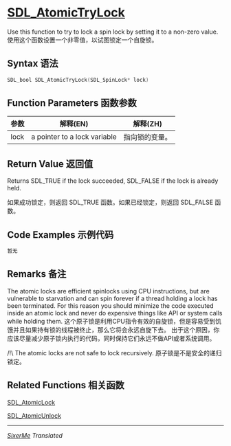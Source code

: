
# [SDL_AtomicTryLock](http://wiki.libsdl.org/SDL_AtomicTryLock?highlight=%28%5CbCategoryAPI%5Cb%29%7C%28SDLFunctionTemplate%29)

Use this function to try to lock a spin lock by setting it to a non-zero value.
使用这个函数设置一个非零值，以试图锁定一个自旋锁。


## Syntax 语法

```c 
SDL_bool SDL_AtomicTryLock(SDL_SpinLock* lock)
```

## Function Parameters 函数参数

| 参数 | 解释(EN) | 解释(ZH) |
|------|----------|---------|
| lock | a pointer to a lock variable | 指向锁的变量。 |


## Return Value 返回值

Returns SDL_TRUE if the lock succeeded, SDL_FALSE if the lock is already held.

如果成功锁定，则返回 SDL_TRUE 函数。如果已经锁定，则返回 SDL_FALSE 函数。


## Code Examples 示例代码

```c 
暂无
```

## Remarks 备注

The atomic locks are efficient spinlocks using CPU instructions, but are vulnerable to starvation and can spin forever if a thread holding a lock has been terminated.
 For this reason you should minimize the code executed inside an atomic lock and never do expensive things like API or system calls while holding them.
这个原子锁是利用CPU指令有效的自旋锁，但是容易受到饥饿并且如果持有锁的线程被终止，那么它将会永远自旋下去。
出于这个原因，你应该尽量减少原子锁内执行的代码，同时保持它们永远不做API或者系统调用。

/!\ The atomic locks are not safe to lock recursively.
原子锁是不是安全的递归锁定。


## Related Functions 相关函数

[SDL_AtomicLock](http://wiki.libsdl.org/SDL_AtomicLock)

[SDL_AtomicUnlock](http://wiki.libsdl.org/SDL_AtomicUnlock)

----------------------------------------------------------------------------------------------------------
*[SixerMe](https://github.com/DXkite) Translated*
